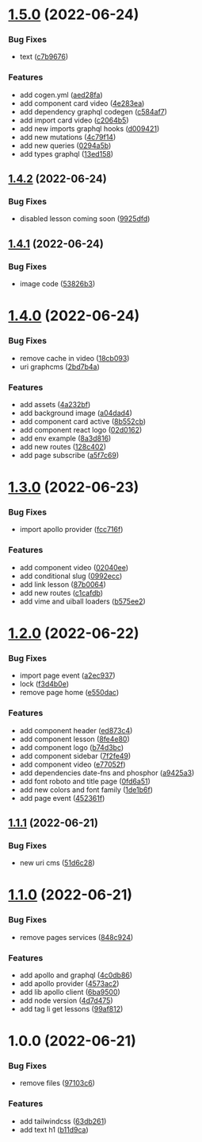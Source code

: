 # [1.5.0](https://github.com/ialexanderbrito/plataforma-lab/compare/v1.4.2...v1.5.0) (2022-06-24)


### Bug Fixes

* text ([c7b9676](https://github.com/ialexanderbrito/plataforma-lab/commit/c7b96767fc0d0056c3942cc42a1290034703f3a2))


### Features

* add cogen.yml ([aed28fa](https://github.com/ialexanderbrito/plataforma-lab/commit/aed28fa58dc8dddf92bd92fd14448cad690c7cde))
* add component card video ([4e283ea](https://github.com/ialexanderbrito/plataforma-lab/commit/4e283eab9e4ad9f46c29678b05252aece3f40452))
* add dependency graphql codegen ([c584af7](https://github.com/ialexanderbrito/plataforma-lab/commit/c584af7ed8ef74ca8f67696437cd9259f6d90bbc))
* add import card video ([c2064b5](https://github.com/ialexanderbrito/plataforma-lab/commit/c2064b5acf7a394f122fd5d68592558e41e0aafb))
* add new imports graphql hooks ([d009421](https://github.com/ialexanderbrito/plataforma-lab/commit/d009421bc0fdb3c62c7bce6e060e91c550e29c46))
* add new mutations ([4c79f14](https://github.com/ialexanderbrito/plataforma-lab/commit/4c79f143f5c2fca0179a1639772e9ab22ae636d2))
* add new queries ([0294a5b](https://github.com/ialexanderbrito/plataforma-lab/commit/0294a5b42683a222da9ccd8a45cbead7998e7552))
* add types graphql ([13ed158](https://github.com/ialexanderbrito/plataforma-lab/commit/13ed158de3bef4f383c97172c41ec65f75e2c5b2))

## [1.4.2](https://github.com/ialexanderbrito/plataforma-lab/compare/v1.4.1...v1.4.2) (2022-06-24)


### Bug Fixes

* disabled lesson coming soon ([9925dfd](https://github.com/ialexanderbrito/plataforma-lab/commit/9925dfdc509668daf4fdae428659523baf3605aa))

## [1.4.1](https://github.com/ialexanderbrito/plataforma-lab/compare/v1.4.0...v1.4.1) (2022-06-24)


### Bug Fixes

* image code ([53826b3](https://github.com/ialexanderbrito/plataforma-lab/commit/53826b3be8295cca7d2fe0fab7644851c64b6881))

# [1.4.0](https://github.com/ialexanderbrito/plataforma-lab/compare/v1.3.0...v1.4.0) (2022-06-24)


### Bug Fixes

* remove cache in video ([18cb093](https://github.com/ialexanderbrito/plataforma-lab/commit/18cb093fafcb54a2f71e005e842fddef3629f309))
* uri graphcms ([2bd7b4a](https://github.com/ialexanderbrito/plataforma-lab/commit/2bd7b4ab3164da18a5b8bf3730392a8592195b18))


### Features

* add assets ([4a232bf](https://github.com/ialexanderbrito/plataforma-lab/commit/4a232bf9f5ee3664946333d8a0fb4e529ab6222c))
* add background image ([a04dad4](https://github.com/ialexanderbrito/plataforma-lab/commit/a04dad44dc7b12de728a0238d14bb7c12ea58f76))
* add component card active ([8b552cb](https://github.com/ialexanderbrito/plataforma-lab/commit/8b552cb2364917a0812f3fb7132a3f11f270d05c))
* add component react logo ([02d0162](https://github.com/ialexanderbrito/plataforma-lab/commit/02d0162979e3b37c99004b8fe0178f317d521f63))
* add env example ([8a3d816](https://github.com/ialexanderbrito/plataforma-lab/commit/8a3d816d445ce5971aebba35740501fd6c33dc95))
* add new routes ([128c402](https://github.com/ialexanderbrito/plataforma-lab/commit/128c402d849ff27c53b42e6dc53e367e080513e7))
* add page subscribe ([a5f7c69](https://github.com/ialexanderbrito/plataforma-lab/commit/a5f7c6985d43cb88eb1312ed3a7487079dab9f1f))

# [1.3.0](https://github.com/ialexanderbrito/plataforma-lab/compare/v1.2.0...v1.3.0) (2022-06-23)


### Bug Fixes

* import apollo provider ([fcc716f](https://github.com/ialexanderbrito/plataforma-lab/commit/fcc716fec229229c836179d61cc3c50b37aaa39a))


### Features

* add component video ([02040ee](https://github.com/ialexanderbrito/plataforma-lab/commit/02040ee3d4f2631b83ccf4ae4ae8620f114c1f1c))
* add conditional slug ([0992ecc](https://github.com/ialexanderbrito/plataforma-lab/commit/0992ecc725750f70af81decae3bbca9ddd463ab6))
* add link lesson ([87b0064](https://github.com/ialexanderbrito/plataforma-lab/commit/87b00642f18f3824998411bfe93e83afb3a91d24))
* add new routes ([c1cafdb](https://github.com/ialexanderbrito/plataforma-lab/commit/c1cafdb047a9e535c5bba6d0949ccf4745c316f4))
* add vime and uiball loaders ([b575ee2](https://github.com/ialexanderbrito/plataforma-lab/commit/b575ee27bbf75444df71f472bd3c3efdf0ceaf28))

# [1.2.0](https://github.com/ialexanderbrito/plataforma-lab/compare/v1.1.1...v1.2.0) (2022-06-22)


### Bug Fixes

* import page event ([a2ec937](https://github.com/ialexanderbrito/plataforma-lab/commit/a2ec937c4b71740a42d1259fd51bc156960afa17))
* lock ([f3d4b0e](https://github.com/ialexanderbrito/plataforma-lab/commit/f3d4b0ede9563cf59bce5bd6975ef98a59783a6b))
* remove page home ([e550dac](https://github.com/ialexanderbrito/plataforma-lab/commit/e550dac5decbc50d56dc76914932b5037a1594f9))


### Features

* add component header ([ed873c4](https://github.com/ialexanderbrito/plataforma-lab/commit/ed873c4adef8686edb93d41b003b4a9ccb2f8f98))
* add component lesson ([8fe4e80](https://github.com/ialexanderbrito/plataforma-lab/commit/8fe4e804b39892321cd85c64b0a939663de0bc57))
* add component logo ([b74d3bc](https://github.com/ialexanderbrito/plataforma-lab/commit/b74d3bc112164d2ea22de38f4881ad9de3dc204a))
* add component sidebar ([7f2fe49](https://github.com/ialexanderbrito/plataforma-lab/commit/7f2fe49124efb4d7f8049bc911a206b5612f6def))
* add component video ([e77052f](https://github.com/ialexanderbrito/plataforma-lab/commit/e77052fa7f68d2fce0ae4da0af4f072e1d383834))
* add dependencies date-fns and phosphor ([a9425a3](https://github.com/ialexanderbrito/plataforma-lab/commit/a9425a31402f74e33a5c7114555c2ed15354deb5))
* add font roboto and title page ([0fd6a51](https://github.com/ialexanderbrito/plataforma-lab/commit/0fd6a51cd3d55cfb975a46162a3b410881038ba4))
* add new colors and font family ([1de1b6f](https://github.com/ialexanderbrito/plataforma-lab/commit/1de1b6ffbdf86cd65fabd32c3330e9bd51652128))
* add page event ([452361f](https://github.com/ialexanderbrito/plataforma-lab/commit/452361f2ab7141e0451ce87f69c3508322b9a02a))

## [1.1.1](https://github.com/ialexanderbrito/plataforma-lab/compare/v1.1.0...v1.1.1) (2022-06-21)


### Bug Fixes

* new uri cms ([51d6c28](https://github.com/ialexanderbrito/plataforma-lab/commit/51d6c284469c9d2ad858b679b368d2eccbdb1f34))

# [1.1.0](https://github.com/ialexanderbrito/plataforma-lab/compare/v1.0.0...v1.1.0) (2022-06-21)


### Bug Fixes

* remove pages services ([848c924](https://github.com/ialexanderbrito/plataforma-lab/commit/848c924969475b78b950a3d8da730c5caef0282f))


### Features

* add apollo and graphql ([4c0db86](https://github.com/ialexanderbrito/plataforma-lab/commit/4c0db86f202c1c98329abd50685e501d1947cb00))
* add apollo provider ([4573ac2](https://github.com/ialexanderbrito/plataforma-lab/commit/4573ac273f9191a3d3777edd03663b37ee490c9c))
* add lib apollo client ([6ba9500](https://github.com/ialexanderbrito/plataforma-lab/commit/6ba9500c453e0df8ec32c3ac454fde4459b5f222))
* add node version ([4d7d475](https://github.com/ialexanderbrito/plataforma-lab/commit/4d7d4754d35c330bb64d076344211641da330305))
* add tag li get lessons ([99af812](https://github.com/ialexanderbrito/plataforma-lab/commit/99af812b439199b558917a861387c44758774b7d))

# 1.0.0 (2022-06-21)


### Bug Fixes

* remove files ([97103c6](https://github.com/ialexanderbrito/plataforma-lab/commit/97103c68c9e83f9ec3a08c0e8af1ac586f2ca93c))


### Features

* add tailwindcss ([63db261](https://github.com/ialexanderbrito/plataforma-lab/commit/63db26150807d870312a6a785bebc90364fb86f4))
* add text h1 ([b11d9ca](https://github.com/ialexanderbrito/plataforma-lab/commit/b11d9cafdf69dd4cc6b39998c331c3791dd54b08))
